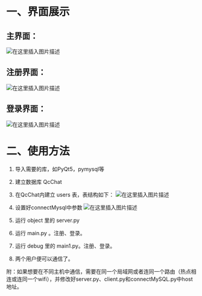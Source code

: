 ﻿# 一、界面展示
 
## 主界面：
![在这里插入图片描述](https://img-blog.csdnimg.cn/20191127130811604.png?x-oss-process=image/watermark,type_ZmFuZ3poZW5naGVpdGk,shadow_10,text_aHR0cHM6Ly9ibG9nLmNzZG4ubmV0L3FxXzQxODA1NTEx,size_16,color_FFFFFF,t_70)

## 注册界面：
![在这里插入图片描述](https://img-blog.csdnimg.cn/2019112713095498.png?x-oss-process=image/watermark,type_ZmFuZ3poZW5naGVpdGk,shadow_10,text_aHR0cHM6Ly9ibG9nLmNzZG4ubmV0L3FxXzQxODA1NTEx,size_16,color_FFFFFF,t_70)

## 登录界面：
![在这里插入图片描述](https://img-blog.csdnimg.cn/20191127131027466.png?x-oss-process=image/watermark,type_ZmFuZ3poZW5naGVpdGk,shadow_10,text_aHR0cHM6Ly9ibG9nLmNzZG4ubmV0L3FxXzQxODA1NTEx,size_16,color_FFFFFF,t_70)

# 二、使用方法
1. 导入需要的库，如PyQt5，pymysql等
2. 建立数据库 QcChat
3. 在QcChat内建立 users 表，表结构如下：
![在这里插入图片描述](https://img-blog.csdnimg.cn/20191127131403245.png?x-oss-process=image/watermark,type_ZmFuZ3poZW5naGVpdGk,shadow_10,text_aHR0cHM6Ly9ibG9nLmNzZG4ubmV0L3FxXzQxODA1NTEx,size_16,color_FFFFFF,t_70)

4. 设置好connectMysql中参数
![在这里插入图片描述](https://img-blog.csdnimg.cn/20191127133847776.png)
6. 运行 object 里的 server.py
7. 运行 main.py 。注册、登录。
8. 运行 debug 里的 main1.py。注册、登录。
9. 两个用户便可以通信了。

附：如果想要在不同主机中通信，需要在同一个局域网或者连同一个路由（热点相连或连同一个wifi），并修改好server.py、client.py和connectMySQL.py中host地址。 
